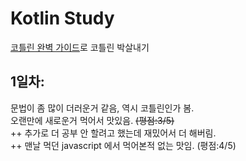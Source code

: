 # Kotlin Study

[코틀린 완벽 가이드](https://www.yes24.com/Product/Goods/107698728)로 코틀린 박살내기

## 1일차: 
문법이 좀 많이 더러운거 같음, 역시 코틀린인가 봄.  
오랜만에 새로운거 먹어서 맛있음. ~~(평점:3/5)~~   
++ 추가로 더 공부 안 할려고 했는데 재밌어서 더 해버림.  
++ 맨날 먹던 javascript 에서 먹어본적 없는 맛임. (평점:4/5)
    
